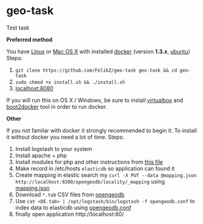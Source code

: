 geo-task
========

Test task

**Preferred method**

You have [Linux](https://docs.docker.com/installation/ubuntulinux/) or [Mac OS X](https://docs.docker.com/installation/mac/) with installed [docker](http://docker.io) (version **1.3.x**, [ubuntu](http://www.ubuntuupdates.org/ppa/docker))
Steps:

1. `git clone https://github.com/FelikZ/geo-task geo-task && cd geo-task`
2. `sudo chmod +x install.sh && ./install.sh`
3. [localhost:8080](http://localhost:8080/)

If you will run this on OS X / Windows, be sure to install [virtualbox](https://www.virtualbox.org/) and [boot2docker](http://boot2docker.io/) tool in order to run docker.

**Other**

If you not familar with docker it strongly recommended to begin it.
To install it without docker you need a lot of time.
Steps:

1. Install logstash to your system
2. Install apache + php
3. Install modules for php and other instructions from [this file](https://github.com/FelikZ/geo-task/blob/master/Dockerfile)
4. Make record in /etc/hosts `elasticdb` so application can found it
5. Create mapping in elastic search my `curl -X PUT --data @mapping.json http://localhost:9200/opengeodb/locality/_mapping` using [mapping.json](https://github.com/FelikZ/geo-task/blob/master/docker-logstash/mapping.json)
6. Download `*.tab` CSV files from [opengeodb](http://fa-technik.adfc.de/code/opengeodb/)
7. Use `cat <DE.tab> | /opt/logstash/bin/logstash -f opengeodb.conf` to index data to elasticdb using [opengeodb.conf](https://github.com/FelikZ/geo-task/blob/master/docker-logstash/opengeodb.conf)
8. finally open application http://localhost:80/
